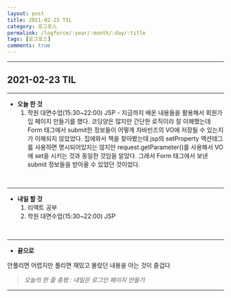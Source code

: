 ```yaml
---
layout: post
title: 2021-02-23 TIL
category: 로그포스
permalink: /logforce/:year/:month/:day/:title
tags: [로그포스]
comments: true
---
```


---

## 2021-02-23 TIL

---

- **오늘 한 것**
  1. 학원 대면수업(15:30~22:00) JSP - 지금까지 배운 내용들을 활용해서 회원가입 페이지 만들기를 했다.   코딩양은 많지만 간단한 로직이라 잘 이해했는데 Form 태그에서 submit한 정보들이 어떻게 자바빈즈의 VO에 저장될 수 있는지가 이해되지 않았었다.  집에와서 책을 찾아봤는데 jsp의 setProperty 액션태그를 사용하면 명시되어있지는 않지만 request.getParameter()를 사용해서 VO에 set을 시키는 것과 동일한 것임을 알았다. 그래서 Form 태그에서 보낸 submit 정보들을 받아올 수 있었던 것이었다.

<br>

---

- **내일 할 것**
  1. 리액트 공부
  2. 학원 대면수업(15:30~22:00) JSP

<br>

---

- **끝으로**

안풀리면 어렵지만 풀리면 재밌고 몰랐던 내용을 아는 것이 즐겁다

> _오늘의 한 줄 총평 : 내일은 로그인 페이지 만들기_

---
